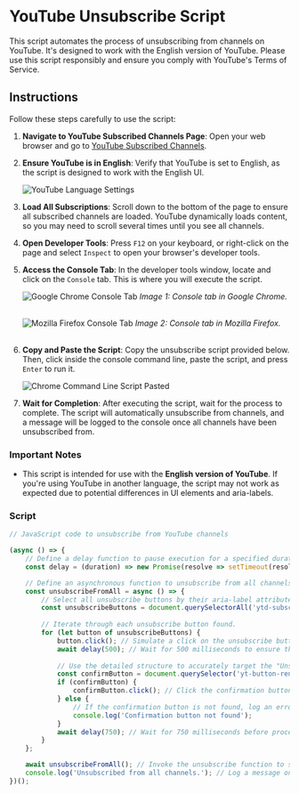 # YouTube Unsubscribe Script

This script automates the process of unsubscribing from channels on YouTube. It's designed to work with the English version of YouTube. Please use this script responsibly and ensure you comply with YouTube's Terms of Service.

## Instructions

Follow these steps carefully to use the script:

1. **Navigate to YouTube Subscribed Channels Page**:
   Open your web browser and go to [YouTube Subscribed Channels](https://www.youtube.com/feed/channels).


2. **Ensure YouTube is in English**:
   Verify that YouTube is set to English, as the script is designed to work with the English UI.

   ![YouTube Language Settings](https://github.com/mahizes/Unsubscribe-from-YouTube-channels/assets/120032248/4b6a6ea0-fdde-4b68-8e21-058fa2102cb6)


3. **Load All Subscriptions**:
   Scroll down to the bottom of the page to ensure all subscribed channels are loaded. YouTube dynamically loads content, so you may need to scroll several times until you see all channels.


4. **Open Developer Tools**:
   Press `F12` on your keyboard, or right-click on the page and select `Inspect` to open your browser's developer tools.


5. **Access the Console Tab**:
   In the developer tools window, locate and click on the `Console` tab. This is where you will execute the script.

   ![Google Chrome Console Tab](https://github.com/mahizes/Unsubscribe-from-YouTube-channels/assets/120032248/de1ffaff-b50a-45bb-9961-32f8f5e3bf47 "Google Chrome Console Tab")
   *Image 1: Console tab in Google Chrome.*
   <br><br>
   
   ![Mozilla Firefox Console Tab](https://github.com/mahizes/Unsubscribe-from-YouTube-channels/assets/120032248/b0d8b7d8-0393-4e28-b0a6-3d8169b323db "Mozilla Firefox Console Tab")
   *Image 2: Console tab in Mozilla Firefox.*
   <br><br>


7. **Copy and Paste the Script**:
   Copy the unsubscribe script provided below. Then, click inside the console command line, paste the script, and press `Enter` to run it.

   ![Chrome Command Line Script Pasted](https://github.com/mahizes/Unsubscribe-from-YouTube-channels/assets/120032248/3003d596-019d-4dab-ac15-b85b6a0bc1f7)


8. **Wait for Completion**:
   After executing the script, wait for the process to complete. The script will automatically unsubscribe from channels, and a message will be logged to the console once all channels have been unsubscribed from.


### Important Notes

- This script is intended for use with the **English version of YouTube**. If you're using YouTube in another language, the script may not work as expected due to potential differences in UI elements and aria-labels.


### Script

```javascript
// JavaScript code to unsubscribe from YouTube channels

(async () => {
    // Define a delay function to pause execution for a specified duration (in milliseconds).
    const delay = (duration) => new Promise(resolve => setTimeout(resolve, duration));

    // Define an asynchronous function to unsubscribe from all channels.
    const unsubscribeFromAll = async () => {
        // Select all unsubscribe buttons by their aria-label attribute, which includes "Unsubscribe from".
        const unsubscribeButtons = document.querySelectorAll('ytd-subscribe-button-renderer [aria-label*="Unsubscribe from"]');
        
        // Iterate through each unsubscribe button found.
        for (let button of unsubscribeButtons) {
            button.click(); // Simulate a click on the unsubscribe button to open the confirmation dialog.
            await delay(500); // Wait for 500 milliseconds to ensure the modal dialog appears.
            
            // Use the detailed structure to accurately target the "Unsubscribe" confirmation button within the dialog.
            const confirmButton = document.querySelector('yt-button-renderer#confirm-button[dialog-confirm] button');
            if (confirmButton) {
                confirmButton.click(); // Click the confirmation button to finalize the unsubscription.
            } else {
                // If the confirmation button is not found, log an error message for debugging.
                console.log('Confirmation button not found');
            }
            await delay(750); // Wait for 750 milliseconds before proceeding to the next unsubscribe action to avoid rate limiting.
        }
    };

    await unsubscribeFromAll(); // Invoke the unsubscribe function to start the process.
    console.log('Unsubscribed from all channels.'); // Log a message once all unsubscribe actions are completed.
})();
```
